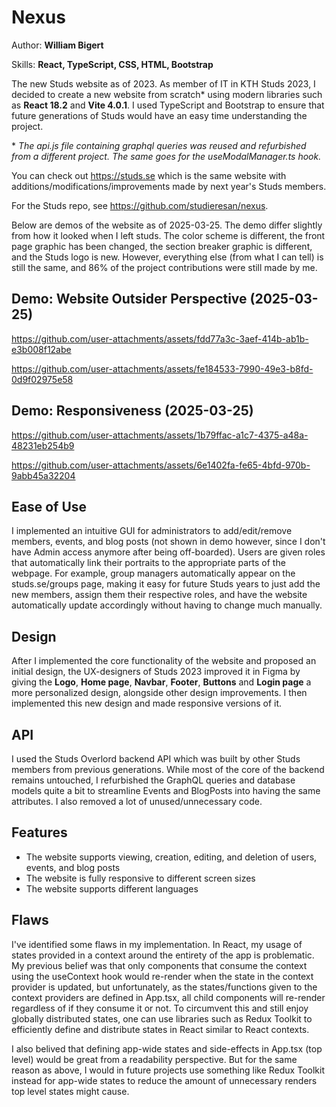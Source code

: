 # Nexus
Author: **William Bigert**

Skills: **React, TypeScript, CSS, HTML, Bootstrap**

The new Studs website as of 2023. As member of IT in KTH Studs 2023, I decided to create a new website from scratch\* using modern libraries such as **React 18.2** and **Vite 4.0.1**. I used TypeScript and Bootstrap to ensure that future generations of Studs would have an easy time understanding the project.

\* *The api.js file containing graphql queries was reused and refurbished from a different project. The same goes for the useModalManager.ts hook.*

You can check out <https://studs.se> which is the same website with additions/modifications/improvements made by next year's Studs members.

For the Studs repo, see <https://github.com/studieresan/nexus>.

Below are demos of the website as of 2025-03-25. The demo differ slightly from how it looked when I left studs. The color scheme is different, the front page graphic has been changed, the section breaker graphic is different, and the Studs logo is new. However, everything else (from what I can tell) is still the same, and 86% of the project contributions were still made by me.

## Demo: Website Outsider Perspective (2025-03-25)

https://github.com/user-attachments/assets/fdd77a3c-3aef-414b-ab1b-e3b008f12abe

https://github.com/user-attachments/assets/fe184533-7990-49e3-b8fd-0d9f02975e58

## Demo: Responsiveness (2025-03-25)
https://github.com/user-attachments/assets/1b79ffac-a1c7-4375-a48a-48231eb254b9

https://github.com/user-attachments/assets/6e1402fa-fe65-4bfd-970b-9abb45a32204

## Ease of Use
I implemented an intuitive GUI for administrators to add/edit/remove members, events, and blog posts (not shown in demo however, since I don't have Admin access anymore after being off-boarded). Users are given roles that automatically link their portraits to the appropriate parts of the webpage. For example, group managers automatically appear on the studs.se/groups page, making it easy for future Studs years to just add the new members, assign them their respective roles, and have the website automatically update accordingly without having to change much manually.

## Design
After I implemented the core functionality of the website and proposed an initial design, the UX-designers of Studs 2023 improved it in Figma by giving the **Logo**, **Home page**, **Navbar**, **Footer**, **Buttons** and **Login page** a more personalized design, alongside other design improvements. I then implemented this new design and made responsive versions of it.

## API
I used the Studs Overlord backend API which was built by other Studs members from previous generations. While most of the core of the backend remains untouched, I refurbished the GraphQL queries and database models quite a bit to streamline Events and BlogPosts into having the same attributes. I also removed a lot of unused/unnecessary code.

## Features
- The website supports viewing, creation, editing, and deletion of users, events, and blog posts
- The website is fully responsive to different screen sizes
- The website supports different languages

## Flaws
I've identified some flaws in my implementation. In React, my usage of states provided in a context around the entirety of the app is problematic. My previous belief was that only components that consume the context using the useContext hook would re-render when the state in the context provider is updated, but unfortunately, as the states/functions given to the context providers are defined in App.tsx, all child components will re-render regardless of if they consume it or not. To circumvent this and still enjoy globally distributed states, one can use libraries such as Redux Toolkit to efficiently define and distribute states in React similar to React contexts.

I also belived that defining app-wide states and side-effects in App.tsx (top level) would be great from a readability perspective. But for the same reason as above, I would in future projects use something like Redux Toolkit instead for app-wide states to reduce the amount of unnecessary renders top level states might cause.
